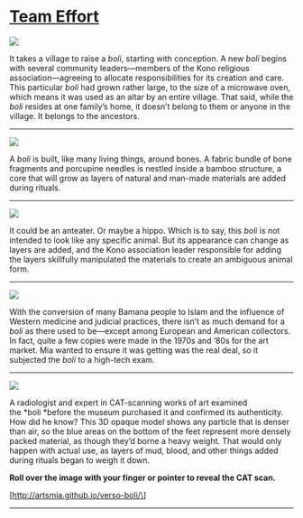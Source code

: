 # [Team Effort](http://artstories.artsmia.org/#/stories/340)

![](http://cdn.dx.artsmia.org/thumbs/tn_mia_5034471.jpg)

It takes a village to raise a *boli*, starting with conception. A new *boli* begins with several community leaders—members of the Kono religious association—agreeing to allocate responsibilities for its creation and care. This particular *boli* had grown rather large, to the size of a microwave oven, which means it was used as an altar by an entire village. That said, while the *boli* resides at one family’s home, it doesn’t belong to them or anyone in the village. It belongs to the ancestors.

---

![](http://cdn.dx.artsmia.org/thumbs/tn_mia_6004817.jpg)

A *boli* is built, like many living things, around bones. A fabric bundle of bone fragments and porcupine needles is nestled inside a bamboo structure, a core that will grow as layers of natural and man-made materials are added during rituals.

---

![](http://cdn.dx.artsmia.org/thumbs/tn_mia_6004810.jpg)

It could be an anteater. Or maybe a hippo. Which is to say, this *boli* is not intended to look like any specific animal. But its appearance can change as layers are added, and the Kono association leader responsible for adding the layers skillfully manipulated the materials to create an ambiguous animal form.

---

![](http://cdn.dx.artsmia.org/thumbs/tn_mia_6004823.jpg)

With the conversion of many Bamana people to Islam and the influence of Western medicine and judicial practices, there isn’t as much demand for a *boli* as there used to be—except among European and American collectors. In fact, quite a few copies were made in the 1970s and ’80s for the art market. Mia wanted to ensure it was getting was the real deal, so it subjected the *boli* to a high-tech exam.

---

![](http://cdn.dx.artsmia.org/thumbs/tn_mia_6004823.jpg)

A radiologist and expert in CAT-scanning works of art examined the *boli *before the museum purchased it and confirmed its authenticity. How did he know? This 3D opaque model shows any particle that is denser than air, so the blue areas on the bottom of the feet represent more densely packed material, as though they’d borne a heavy weight. That would only happen with actual use, as layers of mud, blood, and other things added during rituals began to weigh it down.

**Roll over the image with your finger or pointer to reveal the CAT scan.**

\[http://artsmia.github.io/verso-boli/\]

---
